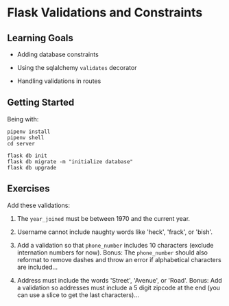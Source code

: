 # Flask Validations and Constraints

## Learning Goals

- Adding database constraints

- Using the sqlalchemy `validates` decorator

- Handling validations in routes

## Getting Started

Being with:

```
pipenv install
pipenv shell
cd server

flask db init
flask db migrate -m "initialize database"
flask db upgrade
```

## Exercises

Add these validations:

1. The `year_joined` must be between 1970 and the current year.

2. Username cannot include naughty words like 'heck', 'frack', or 'bish'.

3. Add a validation so that `phone_number` includes 10 characters (exclude internation numbers for now).
    Bonus: The `phone_number` should also reformat to remove dashes and throw an error if alphabetical characters are included...

4. Address must include the words 'Street', 'Avenue', or 'Road'.
    Bonus: Add a validation so addresses must include a 5 digit zipcode at the end (you can use a slice to get the last characters)...